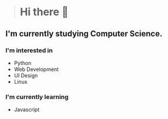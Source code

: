 ># Hi there 👋

## I'm currently studying Computer Science.

### I'm interested in
<ul>
  <li>Python</li>
  <li>Web Development</li>
  <li>UI Design</li>
  <li>Linux</li>
</ul>

### I'm currently learning
<ul>
  <li>Javascript</li>
</ul>

<!--
**FT111/FT111** is a ✨ _special_ ✨ repository because its `README.md` (this file) appears on your GitHub profile.

Here are some ideas to get you started:

- 🔭 I’m currently working on ...
- 🌱 I’m currently learning ...
- 👯 I’m looking to collaborate on ...
- 🤔 I’m looking for help with ...
- 💬 Ask me about ...
- 📫 How to reach me: ...
- 😄 Pronouns: ...
- ⚡ Fun fact: ...
-->
